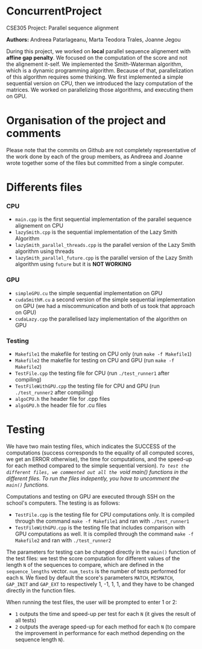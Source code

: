 # ConcurrentProject
CSE305 Project: Parallel sequence alignment

**Authors:** Andreea Patarlageanu, Marta Teodora Trales, Joanne Jegou

During this project, we worked on **local** parallel sequence alignement with **affine gap penalty**. We focused on the computation of the score and not the alignement it-self. We implemented the Smith-Waterman algorithm, which is a dynamic programming algorithm. Because of that, parallelization of this algorithm requires some thinking. We first implemented a simple sequential version on CPU, then we introduced the lazy computation of the matrices. We worked on parallelizing those algorithms, and executing them on GPU.

# Organisation of the project and comments

Please note that the commits on Github are not completely representative of the work done by each of the group members, as Andreea and Joanne wrote together some of the files but committed from a single computer.

# Differents files

### CPU
- `main.cpp` is the first sequential implementation of the parallel sequence alignement on CPU
- `lazySmith.cpp` is the sequential implementation of the Lazy Smith Algorithm
- `lazySmith_parallel_threads.cpp` is the parallel version of the Lazy Smith algorithm using threads
- `lazySmith_parallel_future.cpp` is the parallel version of the Lazy Smith algorithm using `future` but it is **NOT WORKING**

### GPU
- `simpleGPU.cu` the simple sequential implementation on GPU
- `cudaSmithM.cu` a second version of the simple sequential implementation on GPU (we had a miscommunication and both of us took that approach on GPU)
- `cudaLazy.cpp` the parallelised lazy implementation of the algorithm on GPU

### Testing
- `Makefile1` the makefile for testing on CPU only (run `make -f Makefile1`)
- `Makefile2` the makefile for testing on CPU and GPU (run `make -f Makefile2`)
- `TestFile.cpp` the testing file for CPU (run `./test_runner1` after compiling)
- `TestFileWithGPU.cpp` the testing file for CPU and GPU (run `./test_runner2` after compiling)
- `algoCPU.h` the header file for .cpp files
- `algoGPU.h` the header file for .cu files 


# Testing

We have two main testing files, which indicates the SUCCESS of the computations (success corresponds to the equality of all computed scores, we get an ERROR otherwise), the time for computations, and the speed-up for each method compared to the simple sequential version). 
_`To test the different files, we commented out all the `void main() functions in the different files. To run the files indepently, you have to uncomment the `main()` functions._

Computations and testing on GPU are executed through SSH on the school's computers. The testing is as follows:
- `TestFile.cpp` is the testing file for CPU computations only. It is compiled through the command `make -f Makefile1` and ran with `./test_runner1`
- `TestFileWithGPU.cpp` is the testing file that includes comparison with GPU computations as well. It is compiled through the command `make -f Makefile2` and ran with `./test_runner2`

The parameters for testing can be changed directly in the `main()` function of the test files: we test the score computation for different values of the length `N` of the sequences to compare, which are defined in the `sequence_lengths` vector. `num_tests` is the number of tests performed for each `N`. We fixed by default the score's parameters `MATCH`, `MISMATCH`, `GAP_INIT` and `GAP_EXT` to respectively 1, -1, 1, 1, and they have to be changed directly in the function files.

When running the test files, the user will be prompted to enter 1 or 2:
- `1` outputs the time and speed-up per test for each `N` (it gives the result of all tests)
- `2` outputs the average speed-up for each method for each `N` (to compare the improvement in performance for each method depending on the sequence length `N`). 
